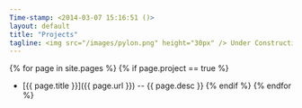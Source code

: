 ```yaml
---
Time-stamp: <2014-03-07 15:16:51 ()>
layout: default
title: "Projects"
tagline: <img src="/images/pylon.png" height="30px" /> Under Construction
---
```


{% for page in site.pages %}
{% if page.project == true %}
- [{{ page.title }}]({{ page.url }}) -- {{ page.desc }}
{% endif %}
{% endfor %}
